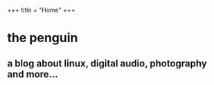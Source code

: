 +++
title = "Home"
+++

# the penguin

## a blog about linux, digital audio, photography and more...